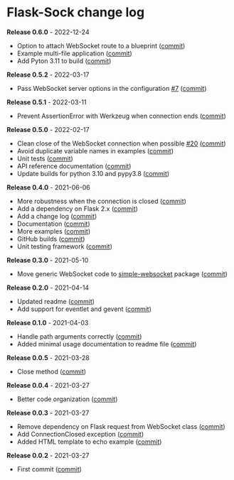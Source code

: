 # Flask-Sock change log

**Release 0.6.0** - 2022-12-24

- Option to attach WebSocket route to a blueprint ([commit](https://github.com/miguelgrinberg/flask-sock/commit/3bfacdee99006a6db170d12b2988d41f4376e210))
- Example multi-file application ([commit](https://github.com/miguelgrinberg/flask-sock/commit/10e0b3bb05580b63433106ef1b5ab42a735846d6))
- Add Pyton 3.11 to build ([commit](https://github.com/miguelgrinberg/flask-sock/commit/245abe67838c6dd4feeaed35450dd32b8e39dec3))

**Release 0.5.2** - 2022-03-17

- Pass WebSocket server options in the configuration [#7](https://github.com/miguelgrinberg/flask-sock/issues/7) ([commit](https://github.com/miguelgrinberg/flask-sock/commit/126c86a133fa5d56a5539e784bd0252f8f94140a))

**Release 0.5.1** - 2022-03-11

- Prevent AssertionError with Werkzeug when connection ends ([commit](https://github.com/miguelgrinberg/flask-sock/commit/f6142a60ec666f8dd440235dffb86fe7a55c2642))

**Release 0.5.0** - 2022-02-17

- Clean close of the WebSocket connection when possible [#20](https://github.com/miguelgrinberg/flask-sock/issues/20) ([commit](https://github.com/miguelgrinberg/flask-sock/commit/32f5d060105512b98b064081f6c441885d24e323))
- Avoid duplicate variable names in examples ([commit](https://github.com/miguelgrinberg/flask-sock/commit/8f42c60f87c81437a56a43d7b91ea2d33a2d3ca0))
- Unit tests ([commit](https://github.com/miguelgrinberg/flask-sock/commit/9b2e335b2bdb566def9c206a5fffb7269d9904ad))
- API reference documentation ([commit](https://github.com/miguelgrinberg/flask-sock/commit/18b1cc080e56bfd81dc10d12e8de731c220a9dee))
- Update builds for python 3.10 and pypy3.8 ([commit](https://github.com/miguelgrinberg/flask-sock/commit/d337288ac7d7bb878cfe9609e1f6703300b51ed4))

**Release 0.4.0** - 2021-06-06

- More robustness when the connection is closed ([commit](https://github.com/miguelgrinberg/flask-sock/commit/1a323e55109aa0dc524ea46ee6742ba69263416c))
- Add a dependency on Flask 2.x ([commit](https://github.com/miguelgrinberg/flask-sock/commit/d8e15f476d151855e8a3d8715090877f5886b2dd))
- Add a change log ([commit](https://github.com/miguelgrinberg/flask-sock/commit/fab096164c9eee5142eb940f28df763ab533be5f))
- Documentation ([commit](https://github.com/miguelgrinberg/flask-sock/commit/3c8761bc8b52ff9c0b3d16d9b96c47b2260e7b85))
- More examples ([commit](https://github.com/miguelgrinberg/flask-sock/commit/66b458dc131a5bf75731aaf888b42aa0d2e4e58c))
- GitHub builds ([commit](https://github.com/miguelgrinberg/flask-sock/commit/6733afdb2aea763e43ac42d6528f474cc3bd40c4))
- Unit testing framework ([commit](https://github.com/miguelgrinberg/flask-sock/commit/e7eeb425bd72cfb266be03c7d4eaa57d72d19f7a))

**Release 0.3.0** - 2021-05-10

- Move generic WebSocket code to [simple-websocket](https://github.com/miguelgrinberg/simple-websocket) package ([commit](https://github.com/miguelgrinberg/flask-sock/commit/b3d5ecb31495430d6eda7b88830c8f4cca51e192))

**Release 0.2.0** - 2021-04-14

- Updated readme ([commit](https://github.com/miguelgrinberg/flask-sock/commit/4ffdcecfb8949327db6cdeb7a25fad1ca11507ec))
- Add support for eventlet and gevent ([commit](https://github.com/miguelgrinberg/flask-sock/commit/ac6d3077ca4f37af3b63dd1d0ab263031ae9bc49))

**Release 0.1.0** - 2021-04-03

- Handle path arguments correctly ([commit](https://github.com/miguelgrinberg/flask-sock/commit/a9a216b7892a2fd5c23118a548d647a4820bf23e))
- Added minimal usage documentation to readme file ([commit](https://github.com/miguelgrinberg/flask-sock/commit/7f8c8fd53f43dae427263b98a3268d42603187b9))

**Release 0.0.5** - 2021-03-28

- Close method ([commit](https://github.com/miguelgrinberg/flask-sock/commit/8c0895c351a4e6b9379f784f48c0e02394d5d030))

**Release 0.0.4** - 2021-03-27

- Better code organization ([commit](https://github.com/miguelgrinberg/flask-sock/commit/8a89e2999d05fa1274dcf6583fb07c0f9bf2ac47))

**Release 0.0.3** - 2021-03-27

- Remove dependency on Flask request from WebSocket class ([commit](https://github.com/miguelgrinberg/flask-sock/commit/1f856ad35ad1f330d22cf5af62c10ded21a86e75))
- Add ConnectionClosed exception ([commit](https://github.com/miguelgrinberg/flask-sock/commit/e1bcadf85ff5e142604fef18cbf6d83e5d935db1))
- Added HTML template to echo example ([commit](https://github.com/miguelgrinberg/flask-sock/commit/65ef8373e7ec0aa1019c0d1764d0d64e24c78a3a))

**Release 0.0.2** - 2021-03-27

- First commit ([commit](https://github.com/miguelgrinberg/flask-sock/commit/4161939e7c75e20903c92148f6fbd215c3178139))
